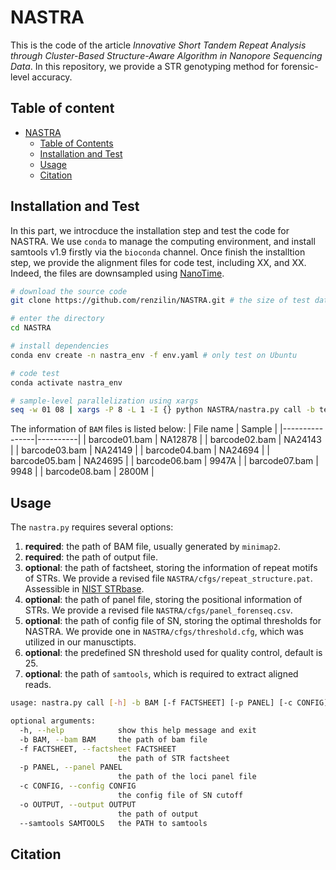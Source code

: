 # NASTRA
This is the code of the article *Innovative Short Tandem Repeat Analysis through Cluster-Based Structure-Aware Algorithm in Nanopore Sequencing Data*. 
In this repository, we provide a STR genotyping method for forensic-level accuracy.

## Table of content
- [NASTRA](#nastra)
  - [Table of Contents](#table-of-contents)
  - [Installation and Test](#installation-and-test)
  - [Usage](#usage)
  - [Citation](#citation)

## Installation and Test

In this part, we introcduce the installation step and test the code for NASTRA. We use `conda` to manage the computing environment, and install samtools v1.9 firstly via the `bioconda` channel. Once finish the installtion step, we provide the alignment files for code test, including XX, and XX. Indeed, the files are downsampled using [NanoTime](https://github.com/renzilin/NanoTime). 


```bash
# download the source code
git clone https://github.com/renzilin/NASTRA.git # the size of test data is ~67Mb, this may be time-consuming

# enter the directory
cd NASTRA

# install dependencies
conda env create -n nastra_env -f env.yaml # only test on Ubuntu

# code test
conda activate nastra_env

# sample-level parallelization using xargs
seq -w 01 08 | xargs -P 8 -L 1 -I {} python NASTRA/nastra.py call -b test_data/alignment_8standards_1h/barcode{}.bam -o test_data/nastra_out/barcode{}.txt;
```
The information of `BAM` files is listed below:
| File name      | Sample   |
|----------------|----------|
| barcode01.bam  | NA12878  |
| barcode02.bam  | NA24143  |
| barcode03.bam  | NA24149  |
| barcode04.bam  | NA24694  |
| barcode05.bam  | NA24695  |
| barcode06.bam  | 9947A    |
| barcode07.bam  | 9948     |
| barcode08.bam  | 2800M    |


## Usage
The `nastra.py` requires several options:
1. **required**: the path of BAM file, usually generated by `minimap2`.
2. **required**: the path of output file.
3. **optional**: the path of factsheet, storing the information of repeat motifs of STRs. We provide a revised file `NASTRA/cfgs/repeat_structure.pat`. Assessible in [NIST STRbase](https://strbase.nist.gov).
4. **optional**: the path of panel file, storing the positional information of STRs. We provide a revised file `NASTRA/cfgs/panel_forenseq.csv`.
5. **optional**: the path of config file of SN, storing the optimal thresholds for NASTRA. We provide one in `NASTRA/cfgs/threshold.cfg`, which was utilized in our manusctipts. 
6. **optional**: the predefined SN threshold used for quality control, default is 25.
7. **optional**: the path of `samtools`, which is required to extract aligned reads.

```bash
usage: nastra.py call [-h] -b BAM [-f FACTSHEET] [-p PANEL] [-c CONFIG] -o OUTPUT [--samtools SAMTOOLS] [--sncutoff SNCUTOFF]

optional arguments:
  -h, --help            show this help message and exit
  -b BAM, --bam BAM     the path of bam file
  -f FACTSHEET, --factsheet FACTSHEET
                        the path of STR factsheet
  -p PANEL, --panel PANEL
                        the path of the loci panel file
  -c CONFIG, --config CONFIG
                        the config file of SN cutoff
  -o OUTPUT, --output OUTPUT
                        the path of output
  --samtools SAMTOOLS   the PATH to samtools

```


## Citation

